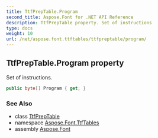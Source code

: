 ```yaml
---
title: TtfPrepTable.Program
second_title: Aspose.Font for .NET API Reference
description: TtfPrepTable property. Set of instructions
type: docs
weight: 10
url: /net/aspose.font.ttftables/ttfpreptable/program/
---
```

## TtfPrepTable.Program property

Set of instructions.

```csharp
public byte[] Program { get; }
```

### See Also

* class [TtfPrepTable](../)
* namespace [Aspose.Font.TtfTables](../../../aspose.font.ttftables/)
* assembly [Aspose.Font](../../../)



